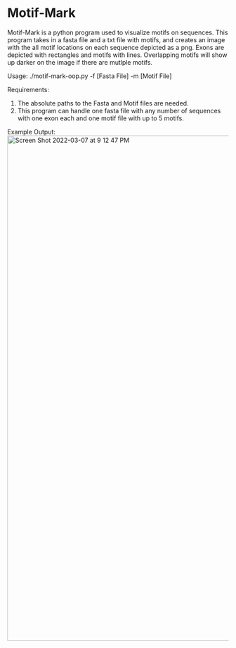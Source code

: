 # Motif-Mark

Motif-Mark is a python program used to visualize motifs on sequences. This program takes in a fasta file and a txt file with motifs, and creates an image with the all motif locations on each sequence depicted as a png. Exons are depicted with rectangles and motifs with lines. Overlapping motifs will show up darker on the image if there are mutlple motifs. 

Usage: ./motif-mark-oop.py -f [Fasta File] -m [Motif File]

Requirements:
1. The absolute paths to the Fasta and Motif files are needed. 
2. This program can handle one fasta file with any number of sequences with one exon each and one motif file with up to 5 motifs. 

Example Output: <img width="1149" alt="Screen Shot 2022-03-07 at 9 12 47 PM" src="https://user-images.githubusercontent.com/83670690/157170619-97d37cf3-ac93-445a-9882-480b46087bb5.png">


